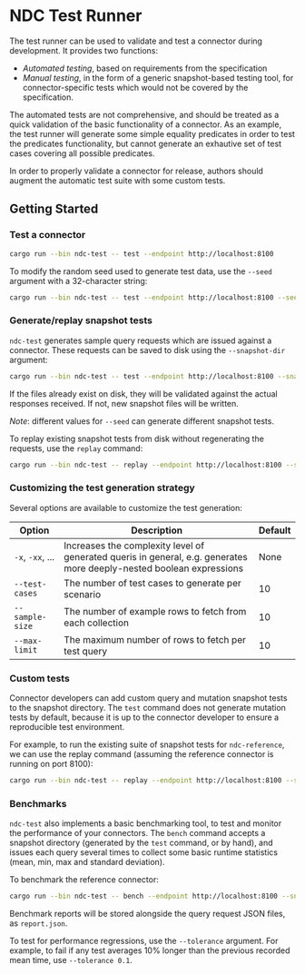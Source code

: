 # NDC Test Runner

The test runner can be used to validate and test a connector during development. It provides two functions:

- _Automated testing_, based on requirements from the specification
- _Manual testing_, in the form of a generic snapshot-based testing tool, for connector-specific tests which would not be covered by the specification.

The automated tests are not comprehensive, and should be treated as a quick validation of the basic functionality of a connector. As an example, the test runner will generate some simple equality predicates in order to test the predicates functionality, but cannot generate an exhautive set of test cases covering all possible predicates.

In order to properly validate a connector for release, authors should augment the automatic test suite with some custom tests.

## Getting Started

### Test a connector

```sh
cargo run --bin ndc-test -- test --endpoint http://localhost:8100
```

To modify the random seed used to generate test data, use the `--seed` argument with a 32-character string:

```sh
cargo run --bin ndc-test -- test --endpoint http://localhost:8100 --seed 'ABD1FFEA148FE165FAC69B66B58972A8'
```

### Generate/replay snapshot tests

`ndc-test` generates sample query requests which are issued against a connector. These requests can be saved to disk using the `--snapshot-dir` argument:

```sh
cargo run --bin ndc-test -- test --endpoint http://localhost:8100 --snapshots-dir snapshots
```

If the files already exist on disk, they will be validated against the actual responses received. If not, new snapshot files will be written.

_Note_: different values for `--seed` can generate different snapshot tests.

To replay existing snapshot tests from disk without regenerating the requests, use the `replay` command:

```sh
cargo run --bin ndc-test -- replay --endpoint http://localhost:8100 --snapshots-dir snapshots
```

### Customizing the test generation strategy

Several options are available to customize the test generation:

| Option | Description | Default |
|-|-|-|
| `-x`, `-xx`, ... | Increases the complexity level of generated queris in general, e.g. generates more deeply-nested boolean expressions | None |
| `--test-cases` | The number of test cases to generate per scenario | 10 |
| `--sample-size` | The number of example rows to fetch from each collection | 10 |
| `--max-limit` | The maximum number of rows to fetch per test query | 10 |

### Custom tests

Connector developers can add custom query and mutation snapshot tests to the snapshot directory. The `test` command does not generate mutation tests by default, because it is up to the connector developer to ensure a reproducible test environment.

For example, to run the existing suite of snapshot tests for `ndc-reference`, we can use the replay command (assuming the reference connector is running on port 8100):

```sh
cargo run --bin ndc-test -- replay --endpoint http://localhost:8100 --snapshots-dir ndc-reference/tests
```

### Benchmarks

`ndc-test` also implements a basic benchmarking tool, to test and monitor the performance of your connectors. The `bench` command accepts a snapshot directory (generated by the `test` command, or by hand), and issues each query several times to collect some basic runtime statistics (mean, min, max and standard deviation).

To benchmark the reference connector:

```sh
cargo run --bin ndc-test -- bench --endpoint http://localhost:8100 --snapshots-dir ndc-reference/tests
```

Benchmark reports will be stored alongside the query request JSON files, as `report.json`. 

To test for performance regressions, use the `--tolerance` argument. For example, to fail if any test averages 10% longer than the previous recorded mean time, use `--tolerance 0.1`.
